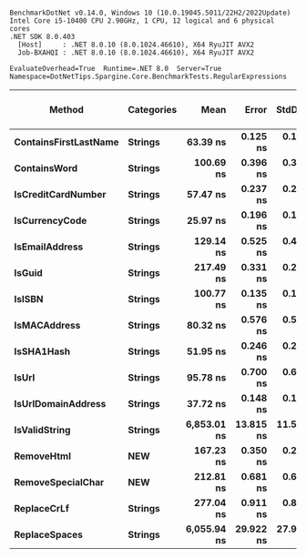 ```

BenchmarkDotNet v0.14.0, Windows 10 (10.0.19045.5011/22H2/2022Update)
Intel Core i5-10400 CPU 2.90GHz, 1 CPU, 12 logical and 6 physical cores
.NET SDK 8.0.403
  [Host]     : .NET 8.0.10 (8.0.1024.46610), X64 RyuJIT AVX2
  Job-BXAHQI : .NET 8.0.10 (8.0.1024.46610), X64 RyuJIT AVX2

EvaluateOverhead=True  Runtime=.NET 8.0  Server=True  
Namespace=DotNetTips.Spargine.Core.BenchmarkTests.RegularExpressions  

```
| Method                | Categories | Mean        | Error     | StdDev    | StdErr   | Min         | Q1          | Median      | Q3          | Max         | Op/s         | CI99.9% Margin | Iterations | Kurtosis | MValue | Skewness | Rank | LogicalGroup | Baseline | Gen0   | Code Size | Exceptions | Completed Work Items | Lock Contentions | Allocated |
|---------------------- |----------- |------------:|----------:|----------:|---------:|------------:|------------:|------------:|------------:|------------:|-------------:|---------------:|-----------:|---------:|-------:|---------:|-----:|------------- |--------- |-------:|----------:|-----------:|---------------------:|-----------------:|----------:|
| **ContainsFirstLastName** | **Strings**    |    **63.39 ns** |  **0.125 ns** |  **0.111 ns** | **0.030 ns** |    **63.24 ns** |    **63.34 ns** |    **63.39 ns** |    **63.41 ns** |    **63.63 ns** | **15,774,606.4** |       **6.985 ns** |      **14.00** |    **2.456** |  **2.000** |   **0.6746** |    **5** | *****            | **No**       |      **-** |     **796 B** |          **-** |                    **-** |                **-** |         **-** |
| **ContainsWord**          | **Strings**    |   **100.69 ns** |  **0.396 ns** |  **0.351 ns** | **0.094 ns** |   **100.22 ns** |   **100.47 ns** |   **100.64 ns** |   **100.86 ns** |   **101.43 ns** |  **9,931,499.8** |       **6.953 ns** |      **14.00** |    **2.313** |  **2.000** |   **0.5319** |    **8** | *****            | **No**       |      **-** |     **143 B** |          **-** |                    **-** |                **-** |         **-** |
| **IsCreditCardNumber**    | **Strings**    |    **57.47 ns** |  **0.237 ns** |  **0.221 ns** | **0.057 ns** |    **57.10 ns** |    **57.32 ns** |    **57.42 ns** |    **57.61 ns** |    **57.83 ns** | **17,399,961.9** |       **7.471 ns** |      **15.00** |    **1.845** |  **2.000** |   **0.1989** |    **4** | *****            | **No**       |      **-** |     **796 B** |          **-** |                    **-** |                **-** |         **-** |
| **IsCurrencyCode**        | **Strings**    |    **25.97 ns** |  **0.196 ns** |  **0.163 ns** | **0.045 ns** |    **25.69 ns** |    **25.88 ns** |    **25.97 ns** |    **26.06 ns** |    **26.25 ns** | **38,511,514.1** |       **6.477 ns** |      **13.00** |    **2.009** |  **2.000** |  **-0.1801** |    **1** | *****            | **No**       |      **-** |     **716 B** |          **-** |                    **-** |                **-** |         **-** |
| **IsEmailAddress**        | **Strings**    |   **129.14 ns** |  **0.525 ns** |  **0.465 ns** | **0.124 ns** |   **128.40 ns** |   **128.97 ns** |   **129.05 ns** |   **129.34 ns** |   **130.10 ns** |  **7,743,372.1** |       **6.938 ns** |      **14.00** |    **2.512** |  **2.000** |   **0.2821** |    **9** | *****            | **No**       |      **-** |     **796 B** |          **-** |                    **-** |                **-** |         **-** |
| **IsGuid**                | **Strings**    |   **217.49 ns** |  **0.331 ns** |  **0.258 ns** | **0.074 ns** |   **216.88 ns** |   **217.41 ns** |   **217.50 ns** |   **217.67 ns** |   **217.84 ns** |  **4,597,848.8** |       **5.963 ns** |      **12.00** |    **3.201** |  **2.000** |  **-0.8281** |   **11** | *****            | **No**       |      **-** |     **796 B** |          **-** |                    **-** |                **-** |         **-** |
| **IsISBN**                | **Strings**    |   **100.77 ns** |  **0.135 ns** |  **0.105 ns** | **0.030 ns** |   **100.57 ns** |   **100.72 ns** |   **100.80 ns** |   **100.85 ns** |   **100.90 ns** |  **9,923,542.6** |       **5.985 ns** |      **12.00** |    **1.981** |  **2.000** |  **-0.6268** |    **8** | *****            | **No**       |      **-** |     **796 B** |          **-** |                    **-** |                **-** |         **-** |
| **IsMACAddress**          | **Strings**    |    **80.32 ns** |  **0.576 ns** |  **0.539 ns** | **0.139 ns** |    **79.60 ns** |    **79.97 ns** |    **80.13 ns** |    **80.84 ns** |    **81.20 ns** | **12,450,150.6** |       **7.430 ns** |      **15.00** |    **1.602** |  **2.000** |   **0.4881** |    **6** | *****            | **No**       |      **-** |     **796 B** |          **-** |                    **-** |                **-** |         **-** |
| **IsSHA1Hash**            | **Strings**    |    **51.95 ns** |  **0.246 ns** |  **0.230 ns** | **0.059 ns** |    **51.69 ns** |    **51.76 ns** |    **51.91 ns** |    **52.05 ns** |    **52.41 ns** | **19,250,180.3** |       **7.470 ns** |      **15.00** |    **2.218** |  **2.000** |   **0.7327** |    **3** | *****            | **No**       |      **-** |     **796 B** |          **-** |                    **-** |                **-** |         **-** |
| **IsUrl**                 | **Strings**    |    **95.78 ns** |  **0.700 ns** |  **0.654 ns** | **0.169 ns** |    **95.01 ns** |    **95.33 ns** |    **95.54 ns** |    **96.24 ns** |    **96.96 ns** | **10,440,936.7** |       **7.416 ns** |      **15.00** |    **1.770** |  **2.000** |   **0.6158** |    **7** | *****            | **No**       |      **-** |     **796 B** |          **-** |                    **-** |                **-** |         **-** |
| **IsUrlDomainAddress**    | **Strings**    |    **37.72 ns** |  **0.148 ns** |  **0.138 ns** | **0.036 ns** |    **37.52 ns** |    **37.62 ns** |    **37.68 ns** |    **37.84 ns** |    **37.92 ns** | **26,509,571.4** |       **7.482 ns** |      **15.00** |    **1.402** |  **2.000** |   **0.0191** |    **2** | *****            | **No**       |      **-** |     **716 B** |          **-** |                    **-** |                **-** |         **-** |
| **IsValidString**         | **Strings**    | **6,853.01 ns** | **13.815 ns** | **11.536 ns** | **3.200 ns** | **6,835.15 ns** | **6,844.40 ns** | **6,850.68 ns** | **6,859.49 ns** | **6,877.34 ns** |    **145,921.3** |       **4.900 ns** |      **13.00** |    **2.312** |  **2.000** |   **0.4640** |   **14** | *****            | **No**       |      **-** |     **199 B** |          **-** |                    **-** |                **-** |         **-** |
| **RemoveHtml**            | ****NEW****    |   **167.23 ns** |  **0.350 ns** |  **0.292 ns** | **0.081 ns** |   **166.76 ns** |   **167.04 ns** |   **167.28 ns** |   **167.41 ns** |   **167.76 ns** |  **5,979,754.4** |       **6.459 ns** |      **13.00** |    **1.919** |  **2.000** |   **0.0655** |   **10** | *****            | **No**       | **0.0005** |     **615 B** |          **-** |                    **-** |                **-** |      **48 B** |
| **RemoveSpecialChar**     | ****NEW****    |   **212.81 ns** |  **0.681 ns** |  **0.604 ns** | **0.161 ns** |   **212.06 ns** |   **212.34 ns** |   **212.77 ns** |   **213.16 ns** |   **214.07 ns** |  **4,698,976.7** |       **6.919 ns** |      **14.00** |    **2.163** |  **2.000** |   **0.5349** |   **11** | *****            | **No**       | **0.0005** |     **615 B** |          **-** |                    **-** |                **-** |      **48 B** |
| **ReplaceCrLf**           | **Strings**    |   **277.04 ns** |  **0.911 ns** |  **0.852 ns** | **0.220 ns** |   **275.58 ns** |   **276.67 ns** |   **277.04 ns** |   **277.48 ns** |   **278.67 ns** |  **3,609,593.6** |       **7.390 ns** |      **15.00** |    **2.261** |  **2.000** |   **0.0670** |   **12** | *****            | **No**       | **0.0005** |     **626 B** |          **-** |                    **-** |                **-** |      **48 B** |
| **ReplaceSpaces**         | **Strings**    | **6,055.94 ns** | **29.922 ns** | **27.989 ns** | **7.227 ns** | **6,025.79 ns** | **6,031.96 ns** | **6,052.45 ns** | **6,067.13 ns** | **6,117.25 ns** |    **165,127.1** |       **3.887 ns** |      **15.00** |    **2.348** |  **2.000** |   **0.7399** |   **13** | *****            | **No**       | **0.0153** |     **688 B** |          **-** |                    **-** |                **-** |    **1960 B** |

